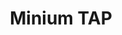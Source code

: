 ---
title: Minium TAP
status: stable
order: 2
identifier: minium
permalink: https://minium.vilt.io/docs/
get-started: https://minium.vilt.io/docs/
github: https://github.com/viltgroup/minium-developer
github-org: viltgroup
main-color: darkorange
logo-acronym: Mi
logo-section: TAP
short-name: Minium TAP
full-name: Minium Test Automation Platform
description: Minium is both simple and powerful - tests can be written in Cucumber even by non-technical people, but you also get the flexibility to automate complex tasks using JavaScript code.
twitter-url: https://twitter.com/VigletTweet
social-image: https://viglet.com/static_files/img/minium_logo.png
facebook-url: https://www.facebook.com/viglet
youtube-playlist-id: PLtYR_mxVztvMZuYfgjRe5OAl2WL_mb2N_
youtube-channel: https://www.youtube.com/channel/UCmsXcLcJlDH_E7LavJ7xoyw
download-message: Download Minium and test your sites.
download-size: 110 MB
download-url: https://github.com/viltgroup/minium-developer/releases/download/minium-developer-2.6.0/minium-developer-2.6.0-linux.tar.gz
release: 2.6.0
file-type: .tar.gz
categories: ["website"]
---